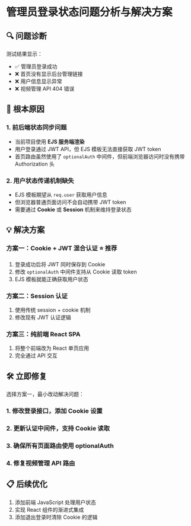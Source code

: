 # 管理员登录状态问题分析与解决方案

## 🔍 问题诊断

测试结果显示：
- ✅ 管理员登录成功
- ❌ 首页没有显示后台管理链接  
- ❌ 用户信息显示异常
- ❌ 视频管理 API 404 错误

## 🚨 根本原因

### 1. 前后端状态同步问题
- 当前项目使用 **EJS 服务端渲染** 
- 用户登录通过 JWT API，但 EJS 模板无法直接获取 JWT token
- 首页路由虽然使用了 `optionalAuth` 中间件，但前端浏览器访问时没有携带 Authorization 头

### 2. 用户状态传递机制缺失  
- EJS 模板期望从 `req.user` 获取用户信息
- 但浏览器普通页面访问不会自动携带 JWT token
- 需要通过 **Cookie** 或 **Session** 机制来维持登录状态

## 💡 解决方案

### 方案一：Cookie + JWT 混合认证 ⭐ 推荐
1. 登录成功后将 JWT 同时保存到 Cookie
2. 修改 `optionalAuth` 中间件支持从 Cookie 读取 token
3. EJS 模板就能正确获取用户状态

### 方案二：Session 认证
1. 使用传统 session + cookie 机制
2. 修改现有 JWT 认证逻辑

### 方案三：纯前端 React SPA
1. 将整个前端改为 React 单页应用
2. 完全通过 API 交互

## 🛠️ 立即修复

选择方案一，最小改动解决问题：

### 1. 修改登录接口，添加 Cookie 设置
### 2. 更新认证中间件，支持 Cookie 读取  
### 3. 确保所有页面路由使用 optionalAuth
### 4. 修复视频管理 API 路由

## 📋 后续优化

1. 添加前端 JavaScript 处理用户状态
2. 实现 React 组件的渐进式集成
3. 添加退出登录时清除 Cookie 的逻辑 